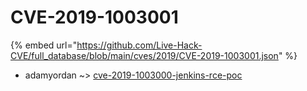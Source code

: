 # CVE-2019-1003001
{% embed url="https://github.com/Live-Hack-CVE/full_database/blob/main/cves/2019/CVE-2019-1003001.json" %}

* adamyordan ~> [cve-2019-1003000-jenkins-rce-poc](https://www.alice-snow.ru/2019/database/cve-2019-1003001/cve-2019-1003000-jenkins-rce-poc-adamyordan)